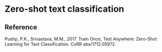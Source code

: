 # Zero-shot text classification
## Reference
Pushp, P.K., Srivastava, M.M., 2017. Train Once, Test Anywhere: Zero-Shot Learning for Text Classification. CoRR abs/1712.05972.